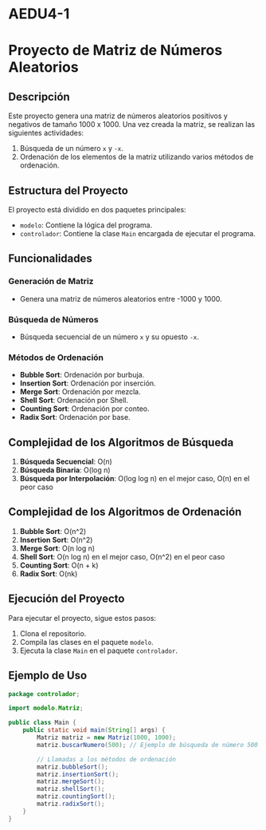 # AEDU4-1
# Proyecto de Matriz de Números Aleatorios

## Descripción
Este proyecto genera una matriz de números aleatorios positivos y negativos de tamaño 1000 x 1000. Una vez creada la matriz, se realizan las siguientes actividades:
1. Búsqueda de un número `x` y `-x`.
2. Ordenación de los elementos de la matriz utilizando varios métodos de ordenación.

## Estructura del Proyecto
El proyecto está dividido en dos paquetes principales:
- `modelo`: Contiene la lógica del programa.
- `controlador`: Contiene la clase `Main` encargada de ejecutar el programa.

## Funcionalidades
### Generación de Matriz
- Genera una matriz de números aleatorios entre -1000 y 1000.

### Búsqueda de Números
- Búsqueda secuencial de un número `x` y su opuesto `-x`.

### Métodos de Ordenación
- **Bubble Sort**: Ordenación por burbuja.
- **Insertion Sort**: Ordenación por inserción.
- **Merge Sort**: Ordenación por mezcla.
- **Shell Sort**: Ordenación por Shell.
- **Counting Sort**: Ordenación por conteo.
- **Radix Sort**: Ordenación por base.

## Complejidad de los Algoritmos de Búsqueda
1. **Búsqueda Secuencial**: O(n)
2. **Búsqueda Binaria**: O(log n)
3. **Búsqueda por Interpolación**: O(log log n) en el mejor caso, O(n) en el peor caso

## Complejidad de los Algoritmos de Ordenación
1. **Bubble Sort**: O(n^2)
2. **Insertion Sort**: O(n^2)
3. **Merge Sort**: O(n log n)
4. **Shell Sort**: O(n log n) en el mejor caso, O(n^2) en el peor caso
5. **Counting Sort**: O(n + k)
6. **Radix Sort**: O(nk)

## Ejecución del Proyecto
Para ejecutar el proyecto, sigue estos pasos:
1. Clona el repositorio.
2. Compila las clases en el paquete `modelo`.
3. Ejecuta la clase `Main` en el paquete `controlador`.

## Ejemplo de Uso
```java
package controlador;

import modelo.Matriz;

public class Main {
    public static void main(String[] args) {
        Matriz matriz = new Matriz(1000, 1000);
        matriz.buscarNumero(500); // Ejemplo de búsqueda de número 500 y -500

        // Llamadas a los métodos de ordenación
        matriz.bubbleSort();
        matriz.insertionSort();
        matriz.mergeSort();
        matriz.shellSort();
        matriz.countingSort();
        matriz.radixSort();
    }
}

